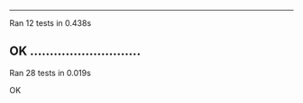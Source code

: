 

----------------------------------------------------------------------
Ran 12 tests in 0.438s

OK
............................
----------------------------------------------------------------------
Ran 28 tests in 0.019s

OK

```


